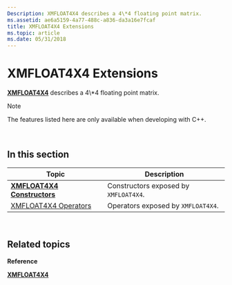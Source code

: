 ```yaml
---
Description: XMFLOAT4X4 describes a 4\*4 floating point matrix.
ms.assetid: ae6a5159-4a77-488c-a836-da3a16e7fcaf
title: XMFLOAT4X4 Extensions
ms.topic: article
ms.date: 05/31/2018
---
```


# XMFLOAT4X4 Extensions

[**XMFLOAT4X4**](https://msdn.microsoft.com/en-us/library/Ee419621(v=VS.85).aspx) describes a 4\*4 floating point matrix.

> [!Note]  
> The features listed here are only available when developing with C++.

 

## In this section



| Topic                                                           | Description                                      |
|-----------------------------------------------------------------|--------------------------------------------------|
| [**XMFLOAT4X4 Constructors**](xmfloat4x4-ctor.md)<br/>   | Constructors exposed by `XMFLOAT4X4`.<br/> |
| [XMFLOAT4X4 Operators](ovw-xmfloat4x4-operators.md)<br/> | Operators exposed by `XMFLOAT4X4`.<br/>    |



 

## Related topics

<dl> <dt>

**Reference**
</dt> <dt>

[**XMFLOAT4X4**](https://msdn.microsoft.com/en-us/library/Ee419621(v=VS.85).aspx)
</dt> </dl>

 

 




